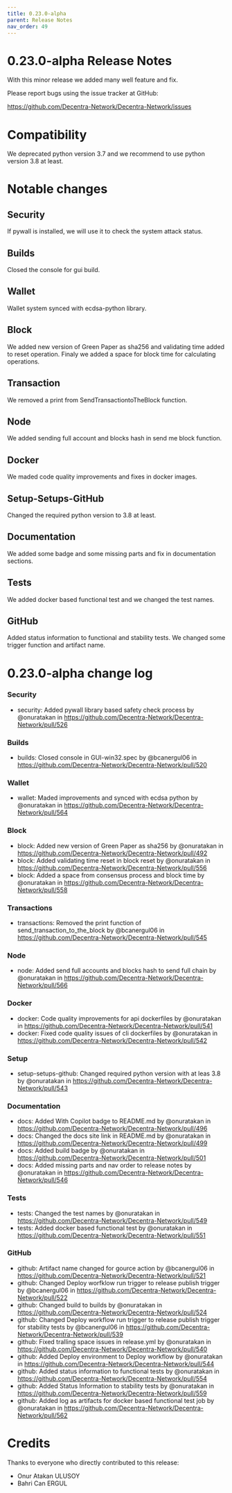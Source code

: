 ```yaml
---
title: 0.23.0-alpha
parent: Release Notes
nav_order: 49
---
```


# 0.23.0-alpha Release Notes

With this minor release we added many well feature and fix.

Please report bugs using the issue tracker at GitHub:

<https://github.com/Decentra-Network/Decentra-Network/issues>

# Compatibility

We deprecated python version 3.7 and we recommend to use python version 3.8 at least.

# Notable changes

## Security 
If pywall is installed, we will use it to check the system attack status.

## Builds
Closed the console for gui build.

## Wallet
Wallet system synced with ecdsa-python library.

## Block
We added new version of Green Paper as sha256 and validating time added 
to reset operation. Finaly we added a space for block time for calculating 
operations.

## Transaction
We removed a print from SendTransactiontoTheBlock function.

## Node
We added sending full account and blocks hash in send me block function.

## Docker
We maded code quality improvements and fixes in docker images.

## Setup-Setups-GitHub
Changed the required python version to 3.8 at least.

## Documentation
We added some badge and some missing parts and fix in documentation sections.

## Tests
We added docker based functional test and we changed the test names.

## GitHub
Added status information to functional and stability tests. We changed some trigger function and artifact name.

# 0.23.0-alpha change log

### Security
* security: Added pywall library based safety check process by @onuratakan in https://github.com/Decentra-Network/Decentra-Network/pull/526
### Builds
* builds: Closed console in GUI-win32.spec by @bcanergul06 in https://github.com/Decentra-Network/Decentra-Network/pull/520
### Wallet
* wallet: Maded improvements and synced with ecdsa python by @onuratakan in https://github.com/Decentra-Network/Decentra-Network/pull/564
### Block
* block: Added new version of Green Paper as sha256 by @onuratakan in https://github.com/Decentra-Network/Decentra-Network/pull/492
* block: Added validating time reset in block reset by @onuratakan in https://github.com/Decentra-Network/Decentra-Network/pull/556
* block: Added a space from consensus process and block time by @onuratakan in https://github.com/Decentra-Network/Decentra-Network/pull/558
### Transactions
* transactions: Removed the print function of send_transaction_to_the_block by @bcanergul06 in https://github.com/Decentra-Network/Decentra-Network/pull/545
### Node
* node: Added send full accounts and blocks hash to send full chain by @onuratakan in https://github.com/Decentra-Network/Decentra-Network/pull/566
### Docker
* docker: Code quality improvements for api dockerfiles by @onuratakan in https://github.com/Decentra-Network/Decentra-Network/pull/541
* docker: Fixed code quality issues of cli dockerfiles by @onuratakan in https://github.com/Decentra-Network/Decentra-Network/pull/542
### Setup
* setup-setups-github: Changed required python version with at leas 3.8 by @onuratakan in https://github.com/Decentra-Network/Decentra-Network/pull/543
### Documentation
* docs: Added With Copilot badge to README.md by @onuratakan in https://github.com/Decentra-Network/Decentra-Network/pull/496
* docs: Changed the docs site link in README.md by @onuratakan in https://github.com/Decentra-Network/Decentra-Network/pull/499
* docs: Added build badge by @onuratakan in https://github.com/Decentra-Network/Decentra-Network/pull/501
* docs: Added missing parts and nav order to release notes by @onuratakan in https://github.com/Decentra-Network/Decentra-Network/pull/546
### Tests
* tests: Changed the test names by @onuratakan in https://github.com/Decentra-Network/Decentra-Network/pull/549
* tests: Added docker based functional test by @onuratakan in https://github.com/Decentra-Network/Decentra-Network/pull/551
### GitHub
* github: Artifact name changed for gource action by @bcanergul06 in https://github.com/Decentra-Network/Decentra-Network/pull/521
* github: Changed Deploy worfklow run trigger to release publish trigger by @bcanergul06 in https://github.com/Decentra-Network/Decentra-Network/pull/522
* github: Changed build to builds by @onuratakan in https://github.com/Decentra-Network/Decentra-Network/pull/524
* github: Changed Deploy workflow run trigger to release publish trigger for stability tests by @bcanergul06 in https://github.com/Decentra-Network/Decentra-Network/pull/539
* github: Fixed tralling space issues in release.yml by @onuratakan in https://github.com/Decentra-Network/Decentra-Network/pull/540
* github: Added Deploy environment to Deploy workflow by @onuratakan in https://github.com/Decentra-Network/Decentra-Network/pull/544
* github: Added status information to functional tests by @onuratakan in https://github.com/Decentra-Network/Decentra-Network/pull/554
* github: Added Status Information to stability tests by @onuratakan in https://github.com/Decentra-Network/Decentra-Network/pull/559
* github: Added log as artifacts for docker based functional test job by @onuratakan in https://github.com/Decentra-Network/Decentra-Network/pull/562

# Credits

Thanks to everyone who directly contributed to this release:

- Onur Atakan ULUSOY
- Bahri Can ERGUL
